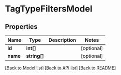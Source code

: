 # TagTypeFiltersModel

## Properties
Name | Type | Description | Notes
------------ | ------------- | ------------- | -------------
**id** | **int[]** |  | [optional] 
**name** | **string[]** |  | [optional] 

[[Back to Model list]](../README.md#documentation-for-models) [[Back to API list]](../README.md#documentation-for-api-endpoints) [[Back to README]](../README.md)



